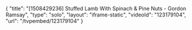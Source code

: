 {
    "title": "[1508429236] Stuffed Lamb With Spinach & Pine Nuts - Gordon Ramsay",
    "type": "solo",
    "layout": "iframe-static",
    "videoId": "123179104",
    "url": "\/tvpembed\/123179104"
}